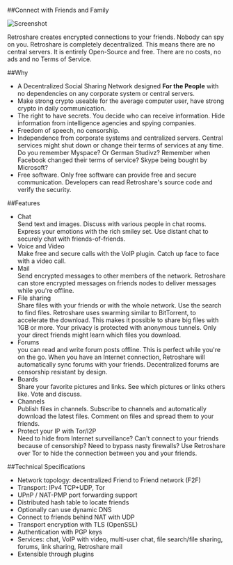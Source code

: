 ##Connect with Friends and Family

![Screenshot](img/retroshare-symbol.png)


Retroshare creates encrypted connections to your friends. Nobody can spy on you. Retroshare is completely decentralized. This means there are no central servers. It is entirely Open-Source and free. There are no costs, no ads and no Terms of Service.

##Why
- A Decentralized Social Sharing Network designed **For the People** with no dependencies on any corporate system or central servers.
- Make strong crypto useable for the average computer user, have strong crypto in daily communication.
- The right to have secrets. You decide who can receive information. Hide information from intelligence agencies and spying companies.
- Freedom of speech, no censorship.
- Independence from corporate systems and centralized servers. Central services might shut down or change their terms of services at any time. Do you remember Myspace? Or German Studivz? Remember when Facebook changed their terms of service? Skype being bought by Microsoft?
- Free software. Only free software can provide free and secure communication. Developers can read Retroshare's source code and verify the security.


##Features
- Chat  
Send text and images. Discuss with various people in chat rooms. Express your emotions with the rich smiley set. Use distant chat to securely chat with friends-of-friends.
- Voice and Video  
Make free and secure calls with the VoIP plugin. Catch up face to face with a video call.
- Mail  
Send encrypted messages to other members of the network. Retroshare can store encrypted messages on friends nodes to deliver messages while you're offline.
- File sharing  
Share files with your friends or with the whole network. Use the search to find files. Retroshare uses swarming similar to BitTorrent, to accelerate the download. This makes it possible to share big files with 1GB or more. Your privacy is protected with anonymous tunnels. Only your direct friends might learn which files you download.
- Forums  
you can read and write forum posts offline. This is perfect while you're on the go. When you have an Internet connection, Retroshare will automatically sync forums with your friends. Decentralized forums are censorship resistant by design.
- Boards  
Share your favorite pictures and links. See which pictures or links others like. Vote and discuss.
- Channels  
Publish files in channels. Subscribe to channels and automatically download the latest files. Comment on files and spread them to your friends.
- Protect your IP with Tor/I2P  
Need to hide from Internet surveillance? Can't connect to your friends because of censorship? Need to bypass nasty firewalls? Use Retroshare over Tor to hide the connection between you and your friends.


##Technical Specifications
- Network topology: decentralized Friend to Friend network (F2F)
- Transport: IPv4 TCP+UDP, Tor
- UPnP / NAT-PMP port forwarding support
- Distributed hash table to locate friends
- Optionally can use dynamic DNS
- Connect to friends behind NAT with UDP
- Transport encryption with TLS (OpenSSL)
- Authentication with PGP keys
- Services: chat, VoIP with video, multi-user chat, file search/file sharing, forums, link sharing, Retroshare mail
- Extensible through plugins

